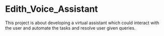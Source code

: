 # Edith_Voice_Assistant
This project is about developing a virtual assistant which could interact with the user and automate the tasks and resolve user given queries.
